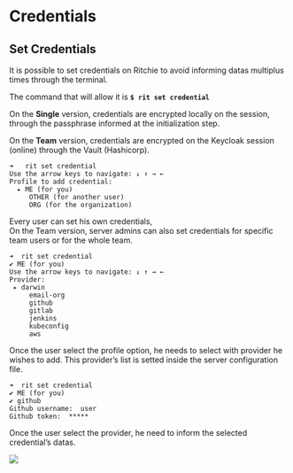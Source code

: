 # Credentials

## Set **Credentials** 

It is possible to set credentials on Ritchie to avoid informing datas multiplus times through the terminal.

The command that will allow it is **`$ rit set credential`**  
  
On the **Single** version, credentials are encrypted locally on the session, through the passphrase informed at the initialization step.

On the **Team** version, credentials are encrypted on the Keycloak session \(online\) through the Vault \(Hashicorp\).  


```text
➜   rit set credential
Use the arrow keys to navigate: ↓ ↑ → ←
Profile to add credential:
  ▸ ME (for you)
     OTHER (for another user)
     ORG (for the organization)
```

Every user can set his own credentials,  
On the Team version, server admins can also set credentials for specific team users or for the whole team.

```text
➜  rit set credential
✔ ME (for you)
Use the arrow keys to navigate: ↓ ↑ → ←
Provider:
 ▸ darwin
     email-org
     github
     gitlab
     jenkins
     kubeconfig
     aws
```

Once the user select the profile option, he needs to select with provider he wishes to add. This provider’s list is setted inside the server configuration file.

```text
➜  rit set credential
✔ ME (for you)
✔ github
Github username:  user
Github token:  *****

```

Once the user select the provider, he need to inform the selected credential’s datas.

![](https://lh4.googleusercontent.com/-JVtQ04rw-nThL0ALvAnk5B63942l5z9gUrjzk34TNPiPU3BNUc4aa-BFSimdtBNO6dMJDTwBgiWr9uEg3sIwQTLiklUwqyKr5ZyWpnaHGpg4P-4GELLnmw3pPaomBM433N_bg0o)

